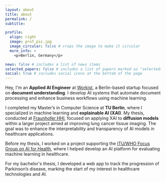 ```yaml
---
layout: about
title: about
permalink: /
subtitle: 

profile:
  align: right
  image: prof_pic.jpg
  image_circular: false # crops the image to make it circular
  more_info: >
    <p>Berlin, Germany</p>

news: false # includes a list of news items
selected_papers: false # includes a list of papers marked as "selected={true}"
social: true # includes social icons at the bottom of the page
---
```



Hey, I'm an **Applied AI Engineer** at [Workist](https://workist.com), a Berlin-based startup focused on **document understanding**. I develop AI systems that automate document processing and enhance business workflows using machine learning.

I completed my Master’s in Computer Science at **TU Berlin**, where I specialized in machine learning and **explainable AI (XAI)**. My thesis, conducted at [Fraunhofer HHI](https://www.hhi.fraunhofer.de), focused on applying XAI to **diffusion models** within a larger project aimed at improving lung cancer tissue imaging. The goal was to enhance the interpretability and transparency of AI models in healthcare applications.

Before my thesis, I worked on a project supporting the [ITU/WHO Focus Group on AI for Health](https://www.itu.int/en/ITU-T/focusgroups/ai4h/Pages/default.aspx), where I helped develop an AI platform for evaluating machine learning in healthcare.

For my bachelor's thesis, I developed a web app to track the progression of Parkinson’s disease, marking the start of my interest in healthcare technologies and AI.
